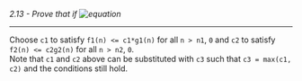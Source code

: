 *2.13 - Prove that if ![equation](https://github.com/jonathantorres/adm/blob/master/ch2/img/2-13.png)*
***
Choose `c1` to satisfy `f1(n) <= c1*g1(n)` for all `n > n1`, `0` and `c2` to satisfy `f2(n) <= c2g2(n)` for all `n > n2`, `0`.  
Note that `c1` and `c2` above can be substituted with `c3` such that `c3 = max(c1, c2)` and the conditions still hold. 
